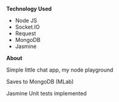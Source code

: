 <b>Technology Used</b>
<ul>
  <li>Node JS</li>
  <li>Socket.IO</li>
  <li>Request</li>
  <li>MongoDB</li>
  <li>Jasmine</li>
</ul>

<b>About</b>
<p>Simple little chat app, my node playground</p>
<p>Saves to MongoDB (MLab)</p>
<p>Jasmine Unit tests implemented</p>
